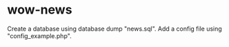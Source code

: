 # wow-news
Create a database using database dump "news.sql".
Add a config file using "config_example.php".
